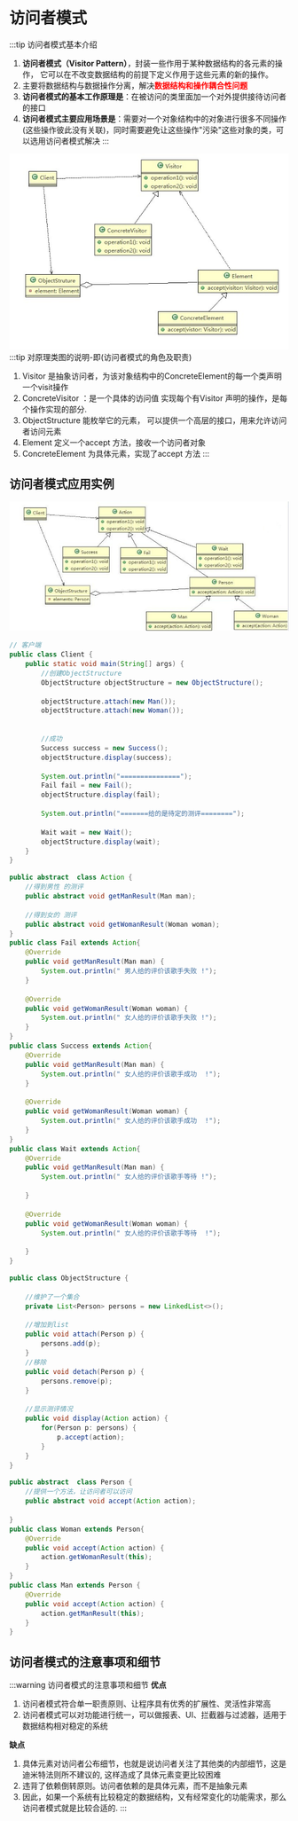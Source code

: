 # 访问者模式

:::tip 访问者模式基本介绍
1. **访问者模式（Visitor Pattern）**，封装一些作用于某种数据结构的各元素的操作， 它可以在不改变数据结构的前提下定义作用于这些元素的新的操作。
2. 主要将数据结构与数据操作分离，解决<font color='red'><strong>数据结构和操作耦合性问题</strong></font>
3. **访问者模式的基本工作原理是**：在被访问的类里面加一个对外提供接待访问者的接口
4. **访问者模式主要应用场景是**：需要对一个对象结构中的对象进行很多不同操作 (这些操作彼此没有关联)，同时需要避免让这些操作"污染"这些对象的类，可以选用访问者模式解决
:::

<a data-fancybox title="访问者模式" href="./image/Visitor.jpg">![访问者模式](./image/Visitor.jpg)</a>
:::tip 对原理类图的说明-即(访问者模式的角色及职责)
1. Visitor 是抽象访问者，为该对象结构中的ConcreteElement的每一个类声明一个visit操作
2. ConcreteVisitor ：是一个具体的访问值 实现每个有Visitor 声明的操作，是每个操作实现的部分.
3. ObjectStructure 能枚举它的元素， 可以提供一个高层的接口，用来允许访问者访问元素
4. Element 定义一个accept 方法，接收一个访问者对象
5. ConcreteElement 为具体元素，实现了accept 方法
:::

## 访问者模式应用实例



<a data-fancybox title="访问者模式应用实例" href="./image/Visitor2.jpg">![访问者模式应用实例](./image/Visitor2.jpg)</a>

```java
// 客户端
public class Client {
    public static void main(String[] args) {
        //创建ObjectStructure
        ObjectStructure objectStructure = new ObjectStructure();

        objectStructure.attach(new Man());
        objectStructure.attach(new Woman());


        //成功
        Success success = new Success();
        objectStructure.display(success);

        System.out.println("===============");
        Fail fail = new Fail();
        objectStructure.display(fail);

        System.out.println("=======给的是待定的测评========");

        Wait wait = new Wait();
        objectStructure.display(wait);
    }
}
```

```java
public abstract  class Action {
    //得到男性 的测评
    public abstract void getManResult(Man man);

    //得到女的 测评
    public abstract void getWomanResult(Woman woman);
}
public class Fail extends Action{
    @Override
    public void getManResult(Man man) {
        System.out.println(" 男人给的评价该歌手失败 !");
    }

    @Override
    public void getWomanResult(Woman woman) {
        System.out.println(" 女人给的评价该歌手失败 !");
    }
}
public class Success extends Action{
    @Override
    public void getManResult(Man man) {
        System.out.println(" 女人给的评价该歌手成功  !");
    }

    @Override
    public void getWomanResult(Woman woman) {
        System.out.println(" 女人给的评价该歌手成功  !");
    }
}
public class Wait extends Action{
    @Override
    public void getManResult(Man man) {
        System.out.println(" 女人给的评价该歌手等待 !");

    }

    @Override
    public void getWomanResult(Woman woman) {
        System.out.println(" 女人给的评价该歌手等待  !");

    }
}
```

```java
public class ObjectStructure {

    //维护了一个集合
    private List<Person> persons = new LinkedList<>();

    //增加到list
    public void attach(Person p) {
        persons.add(p);
    }
    //移除
    public void detach(Person p) {
        persons.remove(p);
    }

    //显示测评情况
    public void display(Action action) {
        for(Person p: persons) {
            p.accept(action);
        }
    }
}
```
```java
public abstract  class Person {
    //提供一个方法，让访问者可以访问
    public abstract void accept(Action action);

}
public class Woman extends Person{
    @Override
    public void accept(Action action) {
        action.getWomanResult(this);
    }
}
public class Man extends Person {
    @Override
    public void accept(Action action) {
        action.getManResult(this);
    }
}
```

## 访问者模式的注意事项和细节

:::warning 访问者模式的注意事项和细节
**优点** 
1. 访问者模式符合单一职责原则、让程序具有优秀的扩展性、灵活性非常高
2. 访问者模式可以对功能进行统一，可以做报表、UI、拦截器与过滤器，适用于数据结构相对稳定的系统

**缺点**  
1. 具体元素对访问者公布细节，也就是说访问者关注了其他类的内部细节，这是迪米特法则所不建议的, 这样造成了具体元素变更比较困难
2. 违背了依赖倒转原则。访问者依赖的是具体元素，而不是抽象元素
3. 因此，如果一个系统有比较稳定的数据结构，又有经常变化的功能需求，那么访问者模式就是比较合适的.
:::
